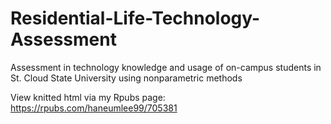 # Residential-Life-Technology-Assessment
 Assessment in technology knowledge and usage of on-campus students in St. Cloud State University using nonparametric methods

View knitted html via my Rpubs page: https://rpubs.com/haneumlee99/705381
